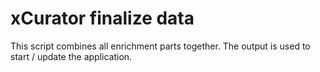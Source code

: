 # xCurator finalize data

This script combines all enrichment parts together. 
The output is used to start / update the application.

